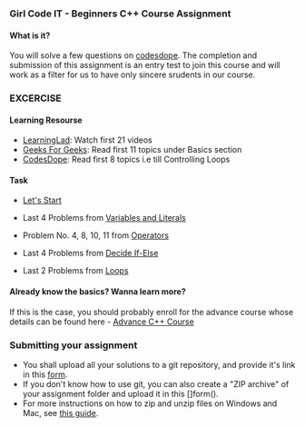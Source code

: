 ### Girl Code IT - Beginners C++ Course Assignment

#### What is it?
You will solve a few questions on [codesdope](https://www.codesdope.com/cpp-introduction/).
The completion and submission of this assignment is an entry test to join this course and will work as a filter for us to have only sincere srudents in our course. 

### EXCERCISE

#### Learning Resourse
- [LearningLad](https://www.youtube.com/watch?v=SQHREey_Yuc&list=PLfVsf4Bjg79Cu5MYkyJ-u4SyQmMhFeC1C&index=2&t=0s): Watch first 21 videos
- [Geeks For Geeks](https://www.geeksforgeeks.org/c-plus-plus/?ref=leftbar): Read first 11 topics under Basics section
- [CodesDope](https://www.codesdope.com/cpp-introduction/): Read first 8 topics i.e till Controlling Loops

#### Task
- [Let's Start](https://www.codesdope.com/practice/cpp-lets-start/)

- Last 4 Problems from [Variables and Literals](https://www.codesdope.com/practice/cpp-variables-and-literals/)

- Problem No. 4, 8, 10, 11 from [Operators](https://www.codesdope.com/practice/cpp-operators/)

- Last 4 Problems from [Decide If-Else](https://www.codesdope.com/practice/cpp-decide-ifelse/)

- Last 2 Problems from [Loops](https://www.codesdope.com/practice/cpp-loops/)

#### Already know the basics? Wanna learn more?
If this is the case, you should probably enroll for the advance course whose details can be found here - [Advance C++ Course](https://github.com/Girl-Code-It/Data-Structures-Algorithms-in-CPP-Course-Enrollment)

### Submitting your assignment
- You shall upload all your solutions to a git repository, and provide it's link in this [form]().
- If you don't know how to use git, you can also create a "ZIP archive" of your assignment folder and upload it in this []form(). 
- For more instructions on how to zip and unzip files on Windows and Mac, see [this guide](https://www.sweetwater.com/sweetcare/articles/how-to-zip-and-unzip-files/).



